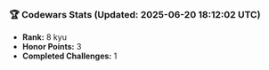 ### 🏆 Codewars Stats (Updated: 2025-06-20 18:12:02 UTC)

- **Rank:** 8 kyu
- **Honor Points:** 3
- **Completed Challenges:** 1
